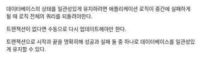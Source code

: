 데이터베이스의 상태를 일관성있게 유지하려면 애플리케이션 로직이 중간에 실패하게될 때 로직 전체의 쿼리를 되돌려야한다.

트랜잭션이 없다면 수동으로 다시 업데이트해야만 한다.

트랜잭션으로 시작과 끝을 명확히해 성공과 실패 둘 중 하나로 데이터베이스를 일관성있게 유지할 수 있다.
